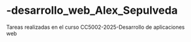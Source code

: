 # -desarrollo_web_Alex_Sepulveda
Tareas realizadas en el curso CC5002-2025-Desarrollo de aplicaciones web
